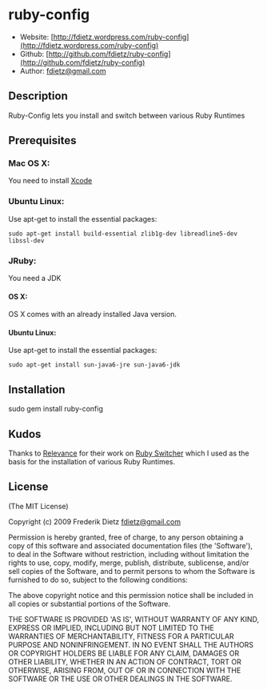 # ruby-config

* Website: [http://fdietz.wordpress.com/ruby-config](http://fdietz.wordpress.com/ruby-config)
* Github: [http://github.com/fdietz/ruby-config](http://github.com/fdietz/ruby-config)
* Author: fdietz@gmail.com

## Description

Ruby-Config lets you install and switch between various Ruby Runtimes


## Prerequisites

### Mac OS X: 
You need to install [Xcode](http://developer.apple.com/technology/Xcode.html)

### Ubuntu Linux:
Use apt-get to install the essential packages:

	sudo apt-get install build-essential zlib1g-dev libreadline5-dev libssl-dev

### JRuby:

You need a JDK
#### OS X: 
OS X comes with an already installed Java version.

#### Ubuntu Linux:
Use apt-get to install the essential packages:

 	sudo apt-get install sun-java6-jre sun-java6-jdk

## Installation

sudo gem install ruby-config

## Kudos

Thanks to [Relevance](http://thinkrelevance.com) for their work on [Ruby Switcher](http://github.com/relevance/etc/blob/3d607c8ac2f76077f27c3cbc0140b04a89f546be/bash/ruby_switcher.sh) which I used as the basis for the installation of various Ruby Runtimes.

## License

(The MIT License)

Copyright (c) 2009 Frederik Dietz <fdietz@gmail.com>

Permission is hereby granted, free of charge, to any person obtaining
a copy of this software and associated documentation files (the
'Software'), to deal in the Software without restriction, including
without limitation the rights to use, copy, modify, merge, publish,
distribute, sublicense, and/or sell copies of the Software, and to
permit persons to whom the Software is furnished to do so, subject to
the following conditions:

The above copyright notice and this permission notice shall be
included in all copies or substantial portions of the Software.

THE SOFTWARE IS PROVIDED 'AS IS', WITHOUT WARRANTY OF ANY KIND,
EXPRESS OR IMPLIED, INCLUDING BUT NOT LIMITED TO THE WARRANTIES OF
MERCHANTABILITY, FITNESS FOR A PARTICULAR PURPOSE AND NONINFRINGEMENT.
IN NO EVENT SHALL THE AUTHORS OR COPYRIGHT HOLDERS BE LIABLE FOR ANY
CLAIM, DAMAGES OR OTHER LIABILITY, WHETHER IN AN ACTION OF CONTRACT,
TORT OR OTHERWISE, ARISING FROM, OUT OF OR IN CONNECTION WITH THE
SOFTWARE OR THE USE OR OTHER DEALINGS IN THE SOFTWARE.
